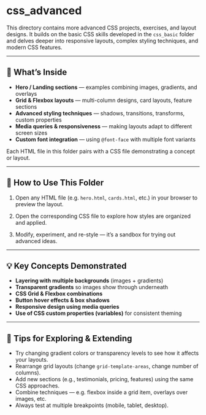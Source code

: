 # css_advanced

This directory contains more advanced CSS projects, exercises, and layout designs. It builds on the basic CSS skills developed in the `css_basic` folder and delves deeper into responsive layouts, complex styling techniques, and modern CSS features.

---

## 🎯 What’s Inside

- **Hero / Landing sections** — examples combining images, gradients, and overlays  
- **Grid & Flexbox layouts** — multi-column designs, card layouts, feature sections  
- **Advanced styling techniques** — shadows, transitions, transforms, custom properties  
- **Media queries & responsiveness** — making layouts adapt to different screen sizes  
- **Custom font integration** — using `@font-face` with multiple font variants  

Each HTML file in this folder pairs with a CSS file demonstrating a concept or layout.

---

## 🚀 How to Use This Folder

1. Open any HTML file (e.g. `hero.html`, `cards.html`, etc.) in your browser to preview the layout.

2. Open the corresponding CSS file to explore how styles are organized and applied.

3. Modify, experiment, and re-style — it’s a sandbox for trying out advanced ideas.

---

## 💡 Key Concepts Demonstrated

- **Layering with multiple backgrounds** (images + gradients)  
- **Transparent gradients** so images show through underneath  
- **CSS Grid & Flexbox combinations**  
- **Button hover effects & box shadows**  
- **Responsive design using media queries**  
- **Use of CSS custom properties (variables)** for consistent theming  

---

## 📝 Tips for Exploring & Extending

- Try changing gradient colors or transparency levels to see how it affects your layouts.  
- Rearrange grid layouts (change `grid-template-areas`, change number of columns).  
- Add new sections (e.g., testimonials, pricing, features) using the same CSS approaches.  
- Combine techniques — e.g. flexbox inside a grid item, overlays over images, etc.  
- Always test at multiple breakpoints (mobile, tablet, desktop).